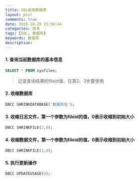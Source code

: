 ```yaml
---
title: SQL收缩数据库
layout: post
comments: true
date: 2018-10-29 15:56:44
categories: 技术
tags: [SQL, 数据库]
keywords: 数据库
description:
---
```


#### 1. 查询当前数据库的基本信息
```sql
SELECT * FROM sysfiles;
```
> 记录查询结果的fileid值，在第2、3步要使用

#### 2. 收缩数据库
```sql
DBCC SHRINKDATABASE('数据库名');
```

#### 3. 收缩日志文件，第一个参数为fileid的值，0表示收缩到初始大小
```sql
DBCC SHRINKFILE(2,0);
```

#### 4. 收缩数据文件，第一个参数为fileid的值，0表示收缩到初始大小
```sql
DBCC SHRINKFILE(1,0);
```

#### 5. 执行更新操作
```sql
DBCC UPDATEUSAGE(0);
```